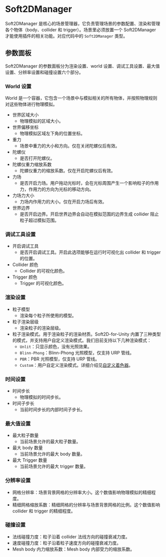 # Soft2DManager
Soft2DManager 是核心的场景管理器，它负责管理场景的参数配置、渲染和管理各个物体（body、collider 和 trigger）。场景里必须放置一个 Soft2DManager 才能使用插件的相关功能。对应代码中的 `Soft2DManager` 类型。

## 参数面板
Soft2DManager 的参数面板分为渲染设置、world 设置、调试工具设置、最大值设置、分辨率设置和碰撞设置六个部分。

### World 设置
World 是一个容器，它包含一个场景中与模拟相关的所有物体，并按照物理规则对这些物体进行物理模拟。

- 世界区域大小
  - 物理模拟的区域大小。
- 世界偏移坐标
  - 物理模拟区域左下角的位置坐标。
- 重力
  - 场景中重力的大小和方向。仅在关闭陀螺仪后有效。
- 陀螺仪
  - 是否打开陀螺仪。
- 陀螺仪重力缩放系数
  - 陀螺仪重力的缩放系数。仅在开启陀螺仪后有效。
- 力场
  - 是否开启力场。用户拖动光标时，会在光标周围产生一个影响粒子的作用力，作用力的方向为光标的移动方向。
- 力场力大小
  - 力场内作用力的大小。仅在开启力场后有效。
- 世界边界
  - 是否开启边界。开启世界边界会自动在模拟范围的边界生成 collider 阻止粒子超过模拟范围。

### 调试工具设置
- 开启调试工具
  - 是否开启调试工具。开启此选项能够在运行时可视化出 collider 和 trigger 的位置。
- Collider 颜色
  - Collider 的可视化颜色。
- Trigger 颜色
  - Trigger 的可视化颜色。

### 渲染设置
- 粒子模型
  - 渲染每个粒子所使用的模型。
- 粒子渲染层级
  - 渲染粒子的渲染层级。
- 粒子渲染模式。用于渲染粒子的渲染材质。Soft2D-for-Unity 内置了三种类型的模式，并支持用户自定义渲染模式。我们目前支持以下几种渲染模式：
  - `Unlit`：只显示颜色，没有光照效果。
  - `Blinn-Phong`：Blinn-Phong 光照模型，仅支持 URP 管线。
  - `PBR`：PBR 光照模型，仅支持 URP 管线。
  - `Custom`：用户自定义渲染模式。详细介绍见[自定义着色器](./CustomShader.md)。

### 时间设置
- 时间步长
  - 物理模拟的时间步长。
- 时间子步长
  - 当前时间步长的内部时间子步长。

### 最大值设置
- 最大粒子数量
  - 当前场景允许的最大粒子数量。
- 最大 body 数量
  - 当前场景允许的最大 body 数量。
- 最大 Trigger 数量
  - 当前场景允许的最大 trigger 数量。

### 分辨率设置

- 网格分辨率：场景背景网格的分辨率大小。这个数值影响物理模拟的精细程度。
- 精细网格缩放系数：精细网格的分辨率与场景背景网格的比例。这个数值影响 collider 和 trigger 的精细程度。

### 碰撞设置
- 法线碰撞力度：粒子沿着 collider 法线方向的碰撞衰减力度。
- 速度碰撞力度：粒子沿着粒子速度方向的碰撞衰减力度。
- Mesh body 内力缩放系数：Mesh body 内部受力的缩放系数。
